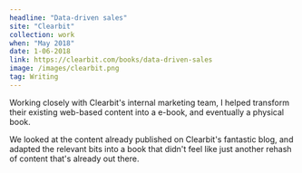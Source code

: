 ```yaml
---
headline: "Data-driven sales"
site: "Clearbit"
collection: work
when: "May 2018"
date: 1-06-2018
link: https://clearbit.com/books/data-driven-sales
image: /images/clearbit.png
tag: Writing
---
```

Working closely with Clearbit's internal marketing team, I helped transform their existing web-based content into a e-book, and eventually a physical book.

We looked at the content already published on Clearbit's fantastic blog, and adapted the relevant bits into a book that didn't feel like just another rehash of content that's already out there.
